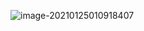 ![image-20210125010918407](C:\Users\kevin\AppData\Roaming\Typora\typora-user-images\image-20210125010918407.png)